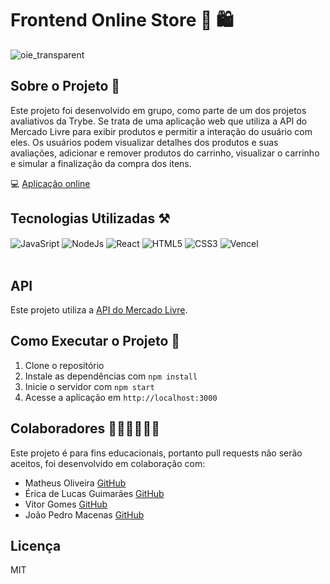 # Frontend Online Store 🛒 🛍️

![oie_transparent](https://github.com/PalomaWink/FrontEnd-Online-Store/assets/108155575/3fd41ba0-01f1-453c-9c51-a92b2a0b9c9b)

## Sobre o Projeto 📜

Este projeto foi desenvolvido em grupo, como parte de um dos projetos avaliativos da Trybe. Se trata de uma aplicação web que utiliza a API do Mercado Livre para exibir produtos e permitir a interação do usuário com eles. Os usuários podem visualizar detalhes dos produtos e suas avaliações, adicionar e remover produtos do carrinho, visualizar o carrinho e simular a finalização da compra dos itens.

💻 [Aplicação online](https://front-end-online-store-alpha.vercel.app/)

## Tecnologias Utilizadas ⚒️

<div style="display: inline_block">
    <img align="center" alt="JavaSript" src="https://img.shields.io/badge/JavaScript-323330?style=for-the-badge&logo=javascript&logoColor=F7DF1E">
    <img align="center" alt="NodeJs" src="https://img.shields.io/badge/Node.js-339933?style=for-the-badge&logo=nodedotjs&logoColor=white">
    <img align="center" alt="React" src="https://img.shields.io/badge/React-20232A?style=for-the-badge&logo=react&logoColor=61DAFB">
    <img align="center" alt="HTML5" src="https://img.shields.io/badge/HTML5-E34F26?style=for-the-badge&logo=html5&logoColor=white">
    <img align="center" alt="CSS3" src="https://img.shields.io/badge/CSS3-1572B6?style=for-the-badge&logo=css3&logoColor=white">
    <img align="center" alt="Vencel" src="https://img.shields.io/badge/Vercel-000000?style=for-the-badge&logo=vercel&logoColor=white">
</div><br>

## API

Este projeto utiliza a [API do Mercado Livre](https://developers.mercadolivre.com.br/pt_br/api-docs-pt-br).

## Como Executar o Projeto 👾

1. Clone o repositório
2. Instale as dependências com `npm install`
3. Inicie o servidor com `npm start`
4. Acesse a aplicação em `http://localhost:3000`

## Colaboradores 👩🏾‍💻👨🏻‍💻

Este projeto é para fins educacionais, portanto pull requests não serão aceitos, foi desenvolvido em colaboração com:

- Matheus Oliveira [GitHub](https://github.com/mateus23-oliveira)
- Érica de Lucas Guimarães [GitHub](https://github.com/erica-guimaraes)
- Vitor Gomes [GitHub](https://github.com/vitorgomesp)
- João Pedro Macenas [GitHub](https://github.com/pedromecenas)

## Licença

MIT
